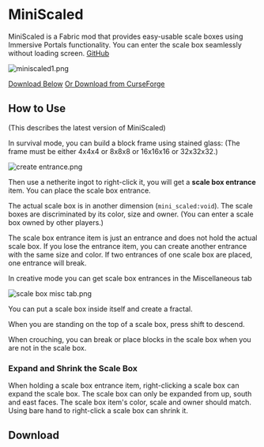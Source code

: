# MiniScaled

MiniScaled is a Fabric mod that provides easy-usable scale boxes using Immersive Portals functionality. You can enter the scale box seamlessly without loading screen. [GitHub](https://github.com/qouteall/MiniScaledMod)

![miniscaled1.png](https://i.loli.net/2021/09/30/J9bBF82tRu5yIkW.png)

[Download Below](#download)   [Or Download from CurseForge](https://www.curseforge.com/minecraft/mc-mods/miniscaled)

## How to Use

(This describes the latest version of MiniScaled)

In survival mode, you can build a block frame using stained glass:  (The frame must be either 4x4x4 or 8x8x8 or 16x16x16 or 32x32x32.)

![create entrance.png](https://s2.loli.net/2022/03/20/Rg3WscPd5yQYV9T.png)

Then use a netherite ingot to right-click it, you will get a **scale box entrance** item. You can place the scale box entrance.

The actual scale box is in another dimension (`mini_scaled:void`). The scale boxes are discriminated by its color, size and owner. (You can enter a scale box owned by other players.)

The scale box entrance item is just an entrance and does not hold the actual scale box. If you lose the entrance item, you can create another entrance with the same size and color. If two entrances of one scale box are placed, one entrance will break.

In creative mode you can get scale box entrances in the Miscellaneous tab

![scale box misc tab.png](https://i.loli.net/2021/09/30/bSmanXtOcPHl1rQ.png)



You can put a scale box inside itself and create a fractal.

When you are standing on the top of a scale box, press shift to descend.

When crouching, you can break or place blocks in the scale box when you are not in the scale box.

### Expand and Shrink the Scale Box

When holding a scale box entrance item, right-clicking a scale box can expand the scale box. The scale box can only be expanded from up, south and east faces. The scale box item's color, scale and owner should match. Using bare hand to right-click a scale box can shrink it. 

## Download

<ClientOnly>
<ModDownload
    github_repo="qouteall/MiniScaledMod"
    :locale_text="{download:'Download', preRelease:'Pre-Release', publishTime:'Publish time'}"></ModDownload></ClientOnly>